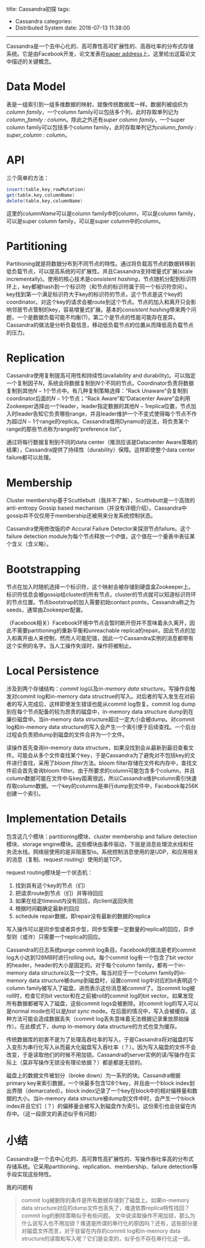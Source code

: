 title: Cassandra初探
tags:
  - Cassandra
categories:
  - Distributed System
date: 2016-07-13 11:38:00
---

Cassandra是一个去中心化的、高可靠性高可扩展性的、高吞吐率的分布式存储系统。它是由Facebook开发，论文发表在[paper address](http://dl.acm.org/citation.cfm?id=1773922)上。这里给出这篇论文中描述的关键概念。

# Data Model
表是一组索引到一组多维数据的映射，就像传统数据库一样。数据列被组织为*column family*，一个column family可以包括多个列，此时存取单列记为*column_family : column*。除此之外还有*super column family*，一个super column family可以包括多个column family，此时存取单列记为*column_family : super_column : column*。

# API
三个简单的方法：
```java
insert(table,key,rowMutation)
get(table,key,columnName)
delete(table,key,columnName)
```
这里的*columnName*可以是column family中的column，可以是column family，可以是super column family，可以是super column中的column。

# Partitioning
Partitioning就是将数据分布到不同节点的特性。通过将负载高节点的数据转移到低负载节点，可以提高系统的可扩展性。并且Cassandra支持增量式扩展(scale incrementally)。使用的核心技术是*consistent hashing*，节点随机分配到标识符环上，key都被hash到一个标识符（和节点的标识符属于同一个标识符空间）。key找到第一个满足标识符大于key的标识符的节点，这个节点是这个key的coordinator。对这个key的请求会被route到这个节点。节点的加入和离开只会影响邻居节点管制的key，容易增量式扩展。基本的*consistent hashing*带来两个问题，一个是数据负载可能不均衡(?)，第二个是节点的性能可能存在差异。Cassandra的做法是分析负载信息，移动低负载节点的位置从而降低高负载节点的压力。

# Replication
Cassandra使用复制提高可用性和持续性(availability and durability)。可以指定一个复制因子$N$，系统会将数据复制到$N$个不同的节点。Coordinator负责将数据复制到其他$N-1$个节点中。有几种复制策略选择：“Rack Unaware”会复制到coordinator后面的$N-1$个节点；“Rack Aware”和“Datacenter Aware”会利用Zookeeper选择出一个leader，leader指定数据的其他$N-1$replica位置，节点加入时leader告知它负责哪些range，并且leader维护一个不变式使得每个节点不作为超过$N-1$个range的replica。Cassandra借用Dynamo的说法，将负责某个range的那些节点称为range的“preference list”。

通过将每行数据复制到不同的data center（推测应该是Datacenter Aware策略的结果），Cassandra提供了持续性（durability）保障。这样即使整个data center failure都可以处理。

# Membership
Cluster membership基于Scuttlebutt（我并不了解），Scuttlebutt是一个高效的anti-entropy Gossip based mechanism（并没有详细介绍）。Cassandra中gossip并不仅仅用于membership还被用来分发系统控制状态。

Cassandra使用修改版的$\Phi$ Accural Failure Detector来探测节点failure。这个failure detection module为每个节点释放一个$\Phi$值，这个值在一个量表中表征某个含义（含义略）。

# Bootstrapping
节点在加入时随机选择一个标识符，这个映射会被存储到硬盘盒Zookeeper上。标识符信息会被gossip给cluster的所有节点，cluster的节点就可以知道标识符环的节点位置。节点bootstrap的加入需要初始contact points，Cassandra称之为seeds，通常由Zookeeper配置。

（Facebook相关）Facebook环境中节点会暂时断开但并不意味着永久离开，因此不需要partitioning的重新平衡和unreachable replica的repair。因此节点的加入和离开由人来控制，然而人可能犯错，因此一个Cassandra实例的消息都带有这个实例的名字。当人工操作失误时，操作将被制止。

<!-- more -->

# Local Persistence
涉及到两个存储结构：*commit log*以及*in-memory data structure*。写操作会触发对commit log和in-memory data structrue的写入。对后者的写入发生在对前者的写入完成后，这样即使发生错误也能从commit log恢复。commit log dump到在每个节点配备的较为昂贵的磁盘中，in-memory data structure dump到在廉价磁盘中。当in-memory data structure超过一定大小会被dump。对commit log和in-memory data structure的写入会产生一个索引便于后续查找。一个后台过程会负责把dump到磁盘的文件合并为一个文件。

读操作首先查询in-memory data structure，如果没找到会从最新到最旧查看文件。可能会从多个文件查找某个key，于是Cassandra为了避免对不包括key的文件进行查找，采用了*bloom filter*方法。bloom filter存储在文件和内存中，查找文件前会首先查询bloom filter。由于所要求的column可能包含多个column，并且column数据可能在文件中与key距离很远，所以Cassandra维护column索引快速存取column数据。一个key的columns是串行dump到文件中，Facebook每256K创建一个索引。

# Implementation Details
包含这几个模块：partitioning模块、cluster membership and failure detection模块、storage engine模块。这些模块由事件驱动，下层是消息处理流水线和任务流水线。网络层使用的是非阻塞型io。系统控制消息使用的是UDP，和应用相关的消息（复制、request routing）使用的是TCP。

request routing模块是一个状态机：
1. 找到具有这个key的节点（们）
1. 把请求route到节点（们）并等待回应
1. 如果在给定timeout内没有回应，向client返回失败
1. 根据时间戳确定最新的回应
1. schedule repair数据，即repair没有最新的数据的replica

写入操作可以是同步型或者异步型，同步型需要一定数量的replica的回应，异步型则（或许）只需要一个replica的回应。

Cassandra的日志系统purge commit log条目。Facebook的做法是老的commit log大小达到128MB时进行rolling out。每个commit log有一个包含了bit vector的header，header的大小是固定的。对于每个column family，都有一个in-memory data structure以及一个文件。每当对应于一个column family的in-memory data structure被dump到磁盘时，设置commit log中对应的bit表明这个column family被写入了磁盘，进而表示这份消息被*commit*了。当commit log被roll时，检查它的bit vector和在之前被roll的commit log的bit vector。如果发现所有数据都被写入了磁盘，这些commit logs会被删除。对commit log的写入可以是normal mode也可以是*fast sync* mode。在后面的情况中，写入会被缓存。这种方法可能会造成数据丢失（commit log丢失意味着无法根据记录重放原始操作）。在此模式下，dump in-memory data structure的方式也变为缓存。

传统数据库的初衷不是为了处理高吞吐率的写入，于是Cassandra将对磁盘的写入变形为串行化写入从而最大化磁盘写入吞吐率（？）。因为写入磁盘的文件不会改变，于是读取他们的时候不用加锁。Cassandra的server实例的读/写操作在实际上（莫非写操作无锁没有理论依据？）都是都是无锁的。

磁盘上的数据文件被划分（broke down）为一系列的块。Cassandra根据primary key来索引数据，一个块最多包含128个key，并且由一个block index划出界限（demarcated）。block index记录了一个key在block中的相对偏移量和数据的大小。当in-memory data structure被dump到文件中时，会产生一个block index并且它们（？）的偏移量会被写入到磁盘作为索引。这份索引也会驻留在内存中。（这一段原文的表述似乎有问题）

# 小结
Cassandra是一个去中心化的、高可靠性高扩展性的、写操作吞吐率高的分布式存储系统。它采用partitioning、replication、membership、failure detection等手段实现这些特性。

我的问题有
> commit log被删除的条件是所有数据存储到了磁盘上。如果in-memory data structure对应的dump文件也丢失了，难道依靠replica特性找回？commit log的删除策略似乎有些问题。
> 文中说读取操作不用加锁，那么为什么说写入也不用加锁？难道是所谓的串行化的原因吗？还有，这些部分是对磁盘文件而言，对于驻留在内存的commit log和in-memory data structure的读取和写入呢？它们是会变的，似乎也不存在串行化这一说。